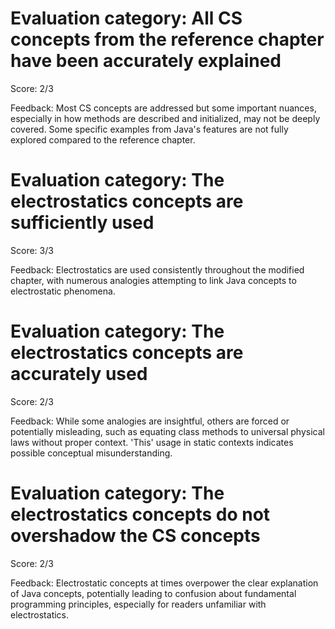 # Evaluation category: All CS concepts from the reference chapter have been accurately explained

Score: 2/3

Feedback: Most CS concepts are addressed but some important nuances, especially in how methods are described and initialized, may not be deeply covered. Some specific examples from Java's features are not fully explored compared to the reference chapter.

# Evaluation category: The electrostatics concepts are sufficiently used

Score: 3/3

Feedback: Electrostatics are used consistently throughout the modified chapter, with numerous analogies attempting to link Java concepts to electrostatic phenomena.

# Evaluation category: The electrostatics concepts are accurately used

Score: 2/3

Feedback: While some analogies are insightful, others are forced or potentially misleading, such as equating class methods to universal physical laws without proper context. 'This' usage in static contexts indicates possible conceptual misunderstanding.

# Evaluation category: The electrostatics concepts do not overshadow the CS concepts

Score: 2/3

Feedback: Electrostatic concepts at times overpower the clear explanation of Java concepts, potentially leading to confusion about fundamental programming principles, especially for readers unfamiliar with electrostatics.

